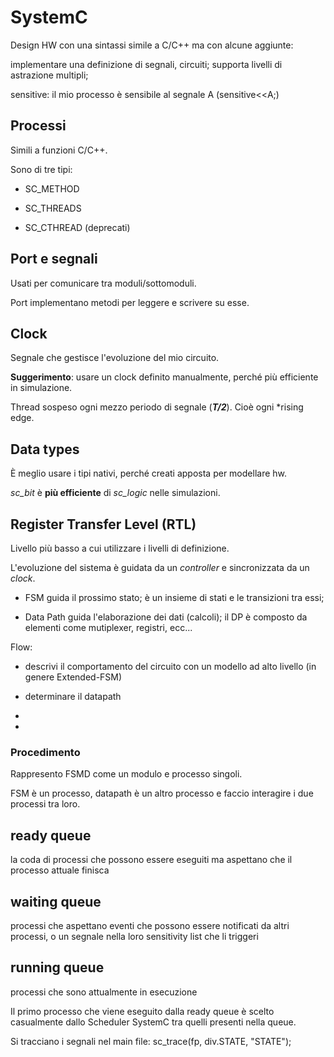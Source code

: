 # SystemC

Design HW con una sintassi simile a C/C++ ma con alcune aggiunte:

implementare una definizione di segnali, circuiti;
supporta livelli di astrazione multipli;

sensitive: il mio processo è sensibile al segnale A (sensitive<<A;)

## Processi

Simili a funzioni C/C++. 

Sono di tre tipi:

- SC_METHOD

- SC_THREADS

- SC_CTHREAD (deprecati)

## Port e segnali

Usati per comunicare tra moduli/sottomoduli.

Port implementano metodi per leggere e scrivere su esse.

## Clock

Segnale che gestisce l'evoluzione del mio circuito.

**Suggerimento**: usare un clock definito manualmente, perché più efficiente in simulazione.

Thread sospeso ogni mezzo periodo di segnale (***T/2***). Cioè ogni *rising edge. 

## Data types

È meglio usare i tipi nativi, perché creati apposta per modellare hw. 

*sc_bit* è **più efficiente** di *sc_logic* nelle simulazioni.

## Register Transfer Level (RTL)

Livello più basso a cui utilizzare i livelli di definizione.

L'evoluzione del sistema è guidata da un *controller* e sincronizzata da un *clock*.

- FSM guida il prossimo stato; è un insieme di stati e le transizioni tra essi;

- Data Path guida l'elaborazione dei dati (calcoli); il DP è composto da elementi come mutiplexer, registri, ecc...

Flow:

- descrivi il comportamento del circuito con un modello ad alto livello (in genere Extended-FSM)

- determinare il datapath

- 

- 

### Procedimento

Rappresento FSMD come un modulo e processo singoli.

FSM è un processo, datapath è un altro processo e faccio interagire i due processi tra loro.

## ready queue

la coda di processi che possono essere eseguiti ma aspettano che il processo attuale finisca

## waiting queue

processi che aspettano eventi che possono essere notificati da altri processi, o un segnale nella loro sensitivity list che li triggeri

## running queue

processi che sono attualmente in esecuzione

Il primo processo che viene eseguito dalla ready queue è scelto casualmente dallo Scheduler SystemC tra quelli presenti nella queue.

Si tracciano i segnali nel main file: sc_trace(fp, div.STATE, "STATE");
